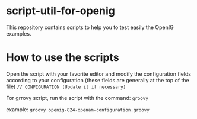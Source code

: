script-util-for-openig
======

This repository contains scripts to help you to test easily the OpenIG examples.  

How to use the scripts
=============

Open the script with your favorite editor and modify the configuration fields according to your configuration (these fields are
generally at the top of the file)
```// CONFIGURATION (Update it if necessary)```

For grrovy script, run the script with the command: ```groovy```

example: ```groovy openig-824-openam-configuration.groovy```

